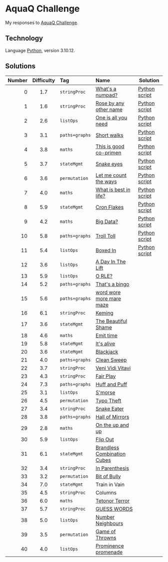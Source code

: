 # AquaQ Challenge

My responses to [AquaQ Challenge](https://challenges.aquaq.co.uk/).

## Technology

Language [Python](https://www.python.org/), version 3.10.12.

## Solutions

| Number | Difficulty | Tag            | Name                                                 | Solution |
|-------:|:----------:|:---------------|:-----------------------------------------------------|----------|
| 0      | 1.7        | `stringProc`   | [What's a numpad?](./tasks/challenge00.md)           | [Python script](./solutions/challenge00.py)|
| 1      | 1.6        | `stringProc`   | [Rose by any other name](./tasks/challenge01.md)     | [Python script](./solutions/challenge01.py)|
| 2      | 2.6        | `listOps`      | [One is all you need](./tasks/challenge02.md)        | [Python script](./solutions/challenge02.py)|
| 3      | 3.1        | `paths+graphs` | [Short walks](./tasks/challenge03.md)                | [Python script](./solutions/challenge03.py)|
| 4      | 3.8        | `maths`        | [This is good co-primen](./tasks/challenge04.md)     | [Python script](./solutions/challenge04.py)|
| 5      | 3.7        | `stateMgmt`    | [Snake eyes](./tasks/challenge05.md)                 | [Python script](./solutions/challenge05.py)|
| 6      | 3.6        | `permutation`  | [Let me count the ways](./tasks/challenge06.md)      | [Python script](./solutions/challenge06.py)|
| 7      | 4.0        | `maths`        | [What is best in life?](./tasks/challenge07.md)      | [Python script](./solutions/challenge07.py)|
| 8      | 5.9        | `stateMgmt`    | [Cron Flakes](./tasks/challenge08.md)                | [Python script](./solutions/challenge08.py)|
| 9      | 4.2        | `maths`        | [Big Data?](./tasks/challenge09.md)                  | [Python script](./solutions/challenge09.py)|
| 10     | 5.8        | `paths+graphs` | [Troll Toll](./tasks/challenge10.md)                 | [Python script](./solutions/challenge10.py)|
| 11     | 5.4        | `listOps`      | [Boxed In](./tasks/challenge11.md)                   | [Python script](./solutions/challenge11.py)|
| 12    | 3.6     | `listOps`     | [A Day In The Lift](./solutions/challenge12.py)|
| 13    | 5.9     | `listOps`     | [O RLE?](./solutions/challenge13.py)  |
| 14    | 5.2     | `paths+graphs`| [That's a bingo](./solutions/challenge14.py)|
| 15    | 5.6     | `paths+graphs`| [word wore more mare maze](./solutions/challenge15.py)|
| 16    | 6.1     | `stringProc`  | [Keming](./solutions/challenge16.py)  |
| 17    | 3.6     | `stateMgmt`   | [The Beautiful Shame](./solutions/challenge17.py)|
| 18    | 4.6     | `maths`       | [Emit time](./solutions/challenge18.py)|
| 19    | 5.8     | `stateMgmt`   | [It's alive](./solutions/challenge19.py)|
| 20    | 3.6     | `stateMgmt`   | [Blackjack](./solutions/challenge20.py)|
| 21    | 4.0     | `paths+graphs`| [Clean Sweep](./solutions/challenge21.py)|
| 22    | 3.7     | `stringProc`  | [Veni Vidi Vitavi](./solutions/challenge22.py)|
| 23    | 4.3     | `stringProc`  | [Fair Play](./solutions/challenge23.py)|
| 24    | 7.3     | `paths+graphs`| [Huff and Puff](./solutions/challenge24.py)|
| 25    | 3.1     | `listOps`     | [S'morse](./solutions/challenge25.py) |
| 26    | 4.5     | `permutation` | [Typo Theft](./solutions/challenge26.py)|
| 27    | 3.4     | `stringProc`  | [Snake Eater](./solutions/challenge27.py)|
| 28    | 3.8     | `paths+graphs`| [Hall of Mirrors](./solutions/challenge28.py)|
| 29    | 2.8     | `maths`       | [On the up and up](./solutions/challenge29.py)|
| 30    | 5.9     | `listOps`     | [Flip Out](./solutions/challenge30.py)|
| 31    | 6.1     | `stateMgmt`   | [Brandless Combination Cubes](./solutions/challenge31.py)|
| 32    | 3.4     | `stringProc`  | [In Parenthesis](./solutions/challenge32.py)|
| 33    | 3.2     | `permutation` | [Bit of Bully](./solutions/challenge33.py)|
| 34    | 7.0     | `stateMgmt`   | Train in Vain                         |
| 35    | 4.5     | `stringProc`  | Columns                               |
| 36    | 6.0     | `maths`       | [Tetonor Terror](./solutions/challenge36.py)||
| 37    | 5.7     | `stringProc`  | [GUESS WORDS](./solutions/challenge37.py)|
| 38    | 5.0     | `listOps`     | [Number Neighbours](./solutions/challenge38.py)|
| 39    | 3.5     | `permutation` | [Game of Throwns](./solutions/challenge39.py)|
| 40    | 4.0     | `listOps`     | [Prominence promenade](./solutions/challenge40.py)|
